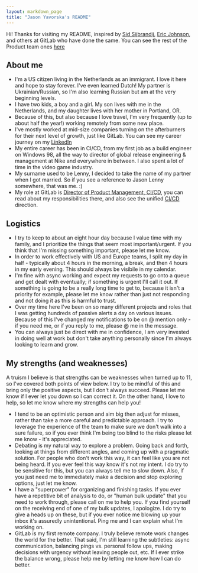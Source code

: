 ```yaml
---
layout: markdown_page
title: "Jason Yavorska's README"
---
```


Hi! Thanks for visiting my README, inspired by [Sid Sijbrandij](/handbook/ceo/), [Eric Johnson](/handbook/engineering/erics-readme/), and others at GitLab who have done the same. You can see the rest of the Product team ones [here](/handbook/product/readme/)

## About me

- I'm a US citizen living in the Netherlands as an immigrant. I love it here and hope to stay forever. I've even learned Dutch! My partner is Ukrainian/Russian, so I'm also learning Russian but am at the very beginning levels. 
- I have two kids, a boy and a girl. My son lives with me in the Netherlands, and my daughter lives with her mother in Portland, OR.
- Because of this, but also because I love travel, I'm very frequently (up to about half the year!) working remotely from some new place.
- I've mostly worked at mid-size companies turning on the afterburners for their next level of growth, just like GitLab. You can see my career journey on my [LinkedIn](https://www.linkedin.com/in/jlenny/)
- My entire career has been in CI/CD, from my first job as a build engineer on Windows 98, all the way to director of global release engineering & management at Nike and everywhere in between. I also spent a lot of time in the video game industry.
- My surname used to be Lenny, I decided to take the name of my partner when I got married. So if you see a reference to Jason Lenny somewhere, that was me. :)
- My role at GitLab is [Director of Product Management, CI/CD](/job-families/product/director-of-product/), you can read about my responsibilities there, and also see the unified [CI/CD](https://about.gitlab.com/direction/cicd) direction.

## Logistics

- I try to keep to about an eight hour day because I value time with my family, and I prioritize the things that seem most important/urgent. If you think that I'm missing something important, please let me know.
- In order to work effectively with US and Europe teams, I split my day in half - typically about 4 hours in the morning, a break, and then 4 hours in my early evening. This should always be visibile in my calendar.
- I'm fine with async working and expect my requests to go onto a queue and get dealt with eventually; if something is urgent I'll call it out. If something is going to be a really long time to get to, because it isn't a priority for example, please let me know rather than just not responding and not doing it as this is harmful to trust.
- Over my time here I've been on so many different projects and roles that I was getting hundreds of passive alerts a day on various issues. Because of this I've changed my notifications to be on @ mention only - if you need me, or if you reply to me, please @ me in the message.
- You can always just be direct with me in confidence, I am very invested in doing well at work but don't take anything personally since I'm always looking to learn and grow.

## My strengths (and weaknesses)

A truism I believe is that strengths can be weaknesses when turned up to 11, so I've covered both points of view below. I try to be mindful of this and bring only the positive aspects, but I don't always succeed. Please let me know if I ever let you down so I can correct it. On the other hand, I love to help, so let me know where my strengths can help you!

- I tend to be an optimistic person and aim big then adjust for misses, rather than take a more careful and predictable approach. I try to leverage the experience of the team to make sure we don't walk into a sure failure, so if you ever think I'm being too blind to the risks please let me know - it's appreciated.
- Debating is my natural way to explore a problem. Going back and forth, looking at things from different angles, and coming up with a pragmatic solution. For people who don't work this way, it can feel like you are not being heard. If you ever feel this way know it's not my intent. I do try to be sensitive for this, but you can always tell me to slow down. Also, if you just need me to immediately make a decision and stop exploring options, just let me know.
- I have a "superpower" for organizing and finishing tasks. If you ever have a repetitive bit of analysis to do, or "human bulk update" that you need to work through, please call on me to help you. If you find yourself on the receiving end of one of my bulk updates, I apologize. I do try to give a heads up on these, but if you ever notice me blowing up your inbox it's assuredly unintentional. Ping me and I can explain what I'm working on.
- GitLab is my first remote company. I truly believe remote work changes the world for the better. That said, I'm still learning the subtleties: async communication, balancing pings vs. personal follow ups, making decisions with urgency without leaving people out, etc. If I ever strike the balance wrong, please help me by letting me know how I can do better.
